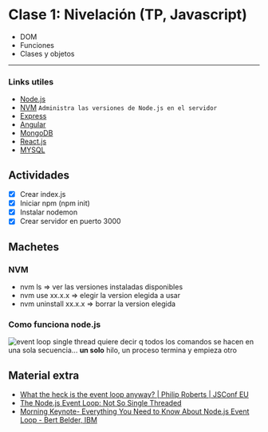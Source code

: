 # Clase 1: Nivelación (TP, Javascript)

- DOM
- Funciones
- Clases y objetos

---

### Links utiles

- [Node.js](https://nodejs.org/en/)
- [NVM](https://github.com/coreybutler/nvm-windows/releases)
  `Administra las versiones de Node.js en el servidor `
- [Express](https://expressjs.com/)
- [Angular](https://angular.io/)
- [MongoDB](https://www.mongodb.com/es)
- [React.js](https://es.reactjs.org/)
- [MYSQL](https://www.mysql.com/)

## Actividades

- [x] Crear index.js
- [x] Iniciar npm (npm init)
- [x] Instalar nodemon
- [x] Crear servidor en puerto 3000

## Machetes

### NVM

- nvm ls => ver las versiones instaladas disponibles
- nvm use xx.x.x => elegir la version elegida a usar
- nvm uninstall xx.x.x => borrar la version elegida

### Como funciona node.js

![event loop](src/eventloop.jpg)
single thread quiere decir q todos los comandos se hacen en una sola secuencia... **un solo** hilo, un proceso termina y empieza otro

## Material extra

- [What the heck is the event loop anyway? | Philip Roberts | JSConf EU](https://www.youtube.com/watch?v=8aGhZQkoFbQ)
- [The Node.js Event Loop: Not So Single Threaded](https://www.youtube.com/watch?v=zphcsoSJMvM)
- [Morning Keynote- Everything You Need to Know About Node.js Event Loop - Bert Belder, IBM](https://www.youtube.com/watch?v=PNa9OMajw9w)
